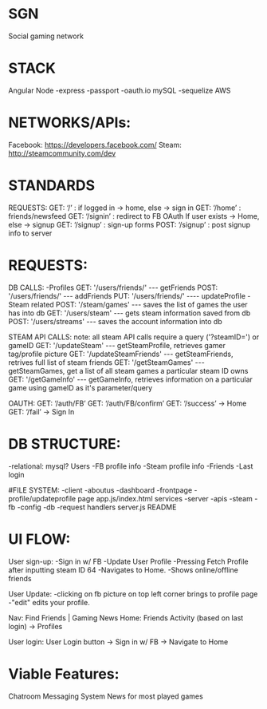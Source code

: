 # SGN
Social gaming network

# STACK
Angular
Node
  -express
  -passport
  -oauth.io
mySQL
  -sequelize
AWS

# NETWORKS/APIs:
Facebook: https://developers.facebook.com/
Steam: http://steamcommunity.com/dev

# STANDARDS
REQUESTS:
  GET: ‘/’ : if logged in -> home, else -> sign in
  GET: ‘/home’ : friends/newsfeed
  GET: ‘/signin’ : redirect to FB OAuth
		If user exists -> Home, else -> signup
  GET: ‘/signup’ : sign-up forms
  POST: ‘/signup’ : post signup info to server

# REQUESTS:
DB CALLS:
-Profiles
GET: '/users/friends/' --- getFriends
POST: '/users/friends/' --- addFriends
PUT: '/users/friends/' ---- updateProfile
-Steam related
POST: '/steam/games' --- saves the list of games the user has into db
GET: '/users/steam' --- gets steam information saved from db
POST: '/users/streams' --- saves the account information into db

STEAM API CALLS:
note: all steam API calls require a query ('?steamID=') or gameID
GET: '/updateSteam' --- getSteamProfile, retrieves gamer tag/profile picture
GET: '/updateSteamFriends' --- getSteamFriends, retrives full list of steam friends
GET: '/getSteamGames' --- getSteamGames, get a list of all steam games a particular steam ID owns
GET: '/getGameInfo' --- getGameInfo, retrieves information on a particular game using gameID as it's parameter/query

OAUTH: 
GET: ‘/auth/FB’
GET: ‘/auth/FB/confirm’
GET: ‘/success’ -> Home
GET: ‘/fail’ -> Sign In

# DB STRUCTURE:
-relational: mysql?
Users
  -FB profile info
  -Steam profile info
  -Friends
  -Last login

#FILE SYSTEM:
-client
  -aboutus
  -dashboard
  -frontpage
  -profile/updateprofile page
  app.js/index.html
  services
-server
  -apis
    -steam
    -fb
  -config
  -db
  -request handlers
  server.js
README


# UI FLOW:
User sign-up:
-Sign in w/ FB
-Update User Profile
-Pressing Fetch Profile after inputting steam ID 64
-Navigates to Home.
-Shows online/offline friends

User Update:
-clicking on fb picture on top left corner brings to profile page
-"edit" edits your profile.

Nav: Find Friends | Gaming News
Home: Friends Activity (based on last login) -> Profiles

User login:
User Login button -> Sign in w/ FB -> Navigate to Home

# Viable Features:
Chatroom
Messaging System
News for most played games
  
